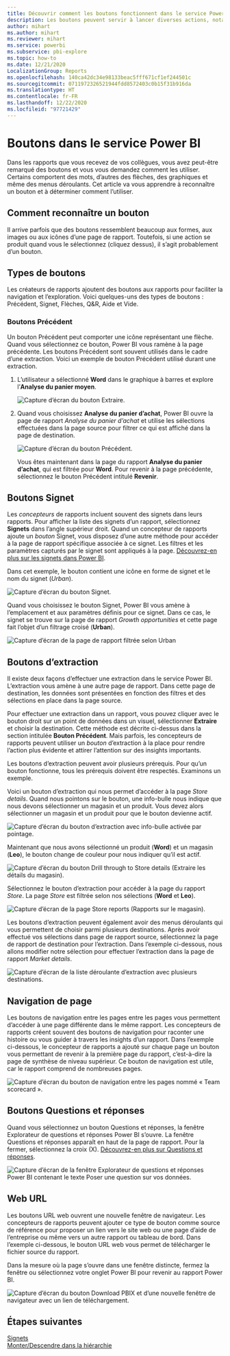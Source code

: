 ```yaml
---
title: Découvrir comment les boutons fonctionnent dans le service Power BI
description: Les boutons peuvent servir à lancer diverses actions, notamment la navigation dans les rapports, l’extraction et l’extraction interrapport.
author: mihart
ms.author: mihart
ms.reviewer: mihart
ms.service: powerbi
ms.subservice: pbi-explore
ms.topic: how-to
ms.date: 12/21/2020
LocalizationGroup: Reports
ms.openlocfilehash: 140ca42dc34e98133beac5fff671cf1ef244501c
ms.sourcegitcommit: 0711972326521944fdd8572403c0b15f31b916da
ms.translationtype: HT
ms.contentlocale: fr-FR
ms.lasthandoff: 12/22/2020
ms.locfileid: "97721429"
---
```

# <a name="buttons-in-the-power-bi-service"></a>Boutons dans le service Power BI
Dans les rapports que vous recevez de vos collègues, vous avez peut-être remarqué des boutons et vous vous demandez comment les utiliser. Certains comportent des mots, d’autres des flèches, des graphiques et même des menus déroulants. Cet article va vous apprendre à reconnaître un bouton et à déterminer comment l’utiliser.

## <a name="how-to-recognize-a-button"></a>Comment reconnaître un bouton
Il arrive parfois que des boutons ressemblent beaucoup aux formes, aux images ou aux icônes d’une page de rapport. Toutefois, si une action se produit quand vous le sélectionnez (cliquez dessus), il s’agit probablement d’un bouton.

## <a name="types-of-buttons"></a>Types de boutons
Les créateurs de rapports ajoutent des boutons aux rapports pour faciliter la navigation et l’exploration. Voici quelques-uns des types de boutons : Précédent, Signet, Flèches, Q&R, Aide et Vide. 

### <a name="back-buttons"></a>Boutons Précédent 
Un bouton Précédent peut comporter une icône représentant une flèche. Quand vous sélectionnez ce bouton, Power BI vous ramène à la page précédente.  Les boutons Précédent sont souvent utilisés dans le cadre d’une extraction. Voici un exemple de bouton Précédent utilisé durant une extraction.

1. L’utilisateur a sélectionné **Word** dans le graphique à barres et explore l’**Analyse du panier moyen**.

    ![Capture d’écran du bouton Extraire.](media/end-user-buttons/power-bi-drillthrough.png)

2. Quand vous choisissez **Analyse du panier d’achat**, Power BI ouvre la page de rapport *Analyse du panier d’achat* et utilise les sélections effectuées dans la page source pour filtrer ce qui est affiché dans la page de destination.

    ![Capture d’écran du bouton Précédent.](media/end-user-buttons/power-bi-back.png)

    Vous êtes maintenant dans la page du rapport **Analyse du panier d’achat**, qui est filtrée pour **Word**. Pour revenir à la page précédente, sélectionnez le bouton Précédent intitulé **Revenir**. 

## <a name="bookmark-buttons"></a>Boutons Signet
Les *concepteurs* de rapports incluent souvent des signets dans leurs rapports. Pour afficher la liste des signets d’un rapport, sélectionnez **Signets** dans l’angle supérieur droit. Quand un concepteur de rapports ajoute un *bouton* Signet, vous disposez d’une autre méthode pour accéder à la page de rapport spécifique associée à ce signet. Les filtres et les paramètres capturés par le signet sont appliqués à la page. [Découvrez-en plus sur les signets dans Power BI](end-user-bookmarks.md). 

Dans cet exemple, le bouton contient une icône en forme de signet et le nom du signet (*Urban*). 

![Capture d’écran du bouton Signet.](media/end-user-buttons/power-bi-bookmark.png)

Quand vous choisissez le bouton Signet, Power BI vous amène à l’emplacement et aux paramètres définis pour ce signet.  Dans ce cas, le signet se trouve sur la page de rapport *Growth opportunities* et cette page fait l’objet d’un filtrage croisé (**Urban**).

![Capture d’écran de la page de rapport filtrée selon Urban](media/end-user-buttons/power-bi-urban.png)


## <a name="drillthrough-buttons"></a>Boutons d’extraction
Il existe deux façons d’effectuer une extraction dans le service Power BI. L’extraction vous amène à une autre page de rapport. Dans cette page de destination, les données sont présentées en fonction des filtres et des sélections en place dans la page source.

Pour effectuer une extraction dans un rapport, vous pouvez cliquer avec le bouton droit sur un point de données dans un visuel, sélectionner **Extraire** et choisir la destination. Cette méthode est décrite ci-dessus dans la section intitulée **Bouton Précédent**. Mais parfois, les concepteurs de rapports peuvent utiliser un *bouton* d’extraction à la place pour rendre l’action plus évidente et attirer l’attention sur des insights importants.  

Les boutons d’extraction peuvent avoir plusieurs prérequis. Pour qu’un bouton fonctionne, tous les prérequis doivent être respectés. Examinons un exemple.

Voici un bouton d’extraction qui nous permet d’accéder à la page *Store details*. Quand nous pointons sur le bouton, une info-bulle nous indique que nous devons sélectionner un magasin et un produit. Vous devez alors sélectionner un magasin et un produit pour que le bouton devienne actif.

![Capture d’écran du bouton d’extraction avec info-bulle activée par pointage.](media/end-user-buttons/power-bi-drill-two-selections.png)

Maintenant que nous avons sélectionné un produit (**Word**) et un magasin (**Leo**), le bouton change de couleur pour nous indiquer qu’il est actif.

![Capture d’écran du bouton Drill through to Store details (Extraire les détails du magasin).](media/end-user-buttons/power-bi-select-both.png)

Sélectionnez le bouton d’extraction pour accéder à la page du rapport *Store*. La page *Store* est filtrée selon nos sélections (**Word** et **Leo**).

![Capture d’écran de la page Store reports (Rapports sur le magasin).](media/end-user-buttons/power-bi-store.png)

Les boutons d’extraction peuvent également avoir des menus déroulants qui vous permettent de choisir parmi plusieurs destinations. Après avoir effectué vos sélections dans page de rapport source, sélectionnez la page de rapport de destination pour l’extraction. Dans l’exemple ci-dessous, nous allons modifier notre sélection pour effectuer l’extraction dans la page de rapport *Market details*. 

![Capture d’écran de la liste déroulante d’extraction avec plusieurs destinations.](media/end-user-buttons/power-bi-destination.png)

## <a name="page-navigation"></a>Navigation de page

Les boutons de navigation entre les pages entre les pages vous permettent d’accéder à une page différente dans le même rapport. Les concepteurs de rapports créent souvent des boutons de navigation pour raconter une histoire ou vous guider à travers les insights d’un rapport. Dans l’exemple ci-dessous, le concepteur de rapports a ajouté sur chaque page un bouton vous permettant de revenir à la première page du rapport, c’est-à-dire la page de synthèse de niveau supérieur. Ce bouton de navigation est utile, car le rapport comprend de nombreuses pages.

![Capture d’écran du bouton de navigation entre les pages nommé « Team scorecard ».](media/end-user-buttons/power-bi-nav-button.png)


## <a name="qa-buttons"></a>Boutons Questions et réponses 
Quand vous sélectionnez un bouton Questions et réponses, la fenêtre Explorateur de questions et réponses Power BI s’ouvre. La fenêtre Questions et réponses apparaît en haut de la page de rapport. Pour la fermer, sélectionnez la croix (X). [Découvrez-en plus sur Questions et réponses](end-user-q-and-a.md).

![Capture d’écran de la fenêtre Explorateur de questions et réponses Power BI contenant le texte Poser une question sur vos données.](media/end-user-buttons/power-bi-qna.png)

## <a name="web-url"></a>Web URL
Les boutons URL web ouvrent une nouvelle fenêtre de navigateur. Les concepteurs de rapports peuvent ajouter ce type de bouton comme source de référence pour proposer un lien vers le site web ou une page d’aide de l’entreprise ou même vers un autre rapport ou tableau de bord. Dans l’exemple ci-dessous, le bouton URL web vous permet de télécharger le fichier source du rapport. 

Dans la mesure où la page s’ouvre dans une fenêtre distincte, fermez la fenêtre ou sélectionnez votre onglet Power BI pour revenir au rapport Power BI.

![Capture d’écran du bouton Download PBIX et d’une nouvelle fenêtre de navigateur avec un lien de téléchargement.](media/end-user-buttons/power-bi-url.png)

## <a name="next-steps"></a>Étapes suivantes
[Signets](end-user-bookmarks.md)    
[Monter/Descendre dans la hiérarchie](end-user-drill.md)
